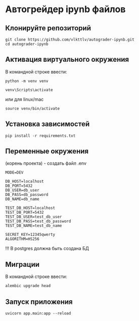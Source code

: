 # Автогрейдер ipynb файлов

## Клонируйте репозиторий
```
git clone https://github.com/vlkttlv/autograder-ipynb.git
cd autograder-ipynb
```
## Активация виртуального окружения
В командной строке ввести:
```
python -m venv venv
```
```
venv\Scripts\activate 
```
или для linux/mac

```
source venv/bin/activate 
```
## Установка зависимостей

```
pip install -r requirements.txt
```

## Переменные окружения
(корень проекта) - создать файл .env

```
MODE=DEV

DB_HOST=localhost
DB_PORT=5432
DB_USER=db_user
DB_PASS=db_password
DB_NAME=db_name

TEST_DB_HOST=localhost
TEST_DB_PORT=5432
TEST_DB_USER=test_db_user
TEST_DB_PASS=test_db_password
TEST_DB_NAME=test_db_name

SECRET_KEY=12345qwerty
ALGORITHM=HS256
```

!!! В postgres должна быть создана БД

## Миграции

В командной строке ввести:
```bash
alembic upgrade head
```

## Запуск приложения

```
uvicorn app.main:app --reload
```

